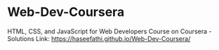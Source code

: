 # Web-Dev-Coursera
HTML, CSS, and JavaScript for Web Developers Course on Coursera - Solutions
Link: https://haseefathi.github.io/Web-Dev-Coursera/
